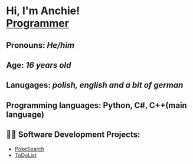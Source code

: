 <h1>Hi, I'm Anchie! <br/><a href="https://github.com/Anchiee">Programmer</a>

<h2>Pronouns: <i>He/him</i></h2>
<h2>Age: <i>16 years old</i></h2>
<h2>Lanugages: <i>polish, english and a bit of german</i></h2>
<h2>Programming languages: Python, C#, C++(main language)</h2>

<h2>👨‍💻 Software Development Projects:</h2>

- [PokeSearch](https://github.com/Anchiee/PokeSearch/tree/main)
- [ToDoList](https://github.com/Anchiee/ToDoList)

